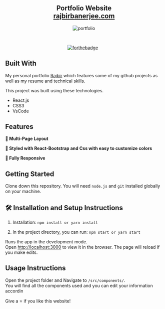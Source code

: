 <h2 align="center">
  Portfolio Website<br/>
  <a href="https://rajbirbanerjee.netlify.app/" target="_blank">rajbirbanerjee.com</a>
</h2>
<div align="center">
  
  ![portfolio](https://user-images.githubusercontent.com/64858573/144641307-9d66b90e-a0ab-4a18-9dca-a3e43a5a1078.gif)
</div>

<br/>

<center>
  
[![forthebadge](https://forthebadge.com/images/badges/made-with-javascript.svg)](https://forthebadge.com) &nbsp;

</center>

## Built With

My personal portfolio <a href="https://rajbirbanerjee.netlify.app/" target="_blank">Rajbir</a> which features some of my github projects as well as my resume and technical skills.<br/>

This project was built using these technologies.

- React.js
- CSS3
- VsCode

## Features

**📖 Multi-Page Layout**

**🎨 Styled with React-Bootstrap and Css with easy to customize colors**

**📱 Fully Responsive**

## Getting Started

Clone down this repository. You will need `node.js` and `git` installed globally on your machine.

## 🛠 Installation and Setup Instructions

1. Installation: `npm install or yarn install`

2. In the project directory, you can run: `npm start or yarn start`

Runs the app in the development mode.\
Open [http://localhost:3000](http://localhost:3000) to view it in the browser.
The page will reload if you make edits.

## Usage Instructions

Open the project folder and Navigate to `/src/components/`. <br/>
You will find all the components used and you can edit your information accordin

Give a ⭐ if you like this website!
